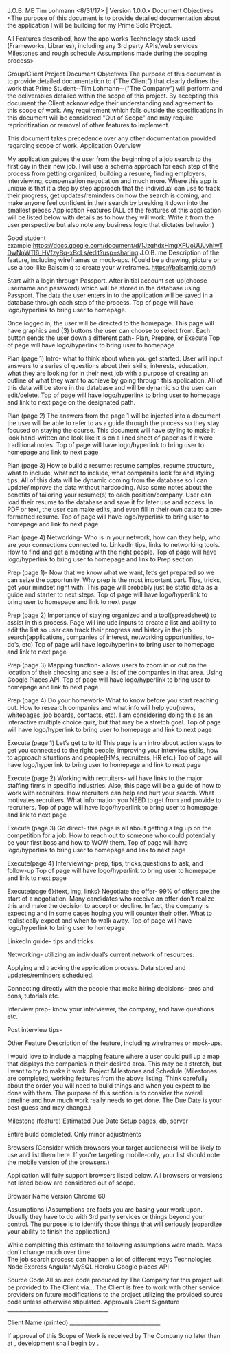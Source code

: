 J.O.B. ME
Tim Lohmann
<8/31/17> | Version 1.0.0.x
Document Objectives
<The purpose of this document is to provide detailed documentation about the application I will be building for my Prime Solo Project.

All Features described, how the app works
Technology stack used (Frameworks, Libraries), including any 3rd party APIs/web services
Milestones and rough schedule
Assumptions made during the scoping process>

Group/Client Project Document Objectives
The purpose of this document is to provide detailed documentation to <Client> ("The Client") that clearly defines the work that Prime Student--Tim Lohmann--("The Company") will perform and the deliverables detailed within the scope of this project. By accepting this document the Client acknowledge their understanding and agreement to this scope of work. Any requirement which falls outside the specifications in this document will be considered "Out of Scope" and may require reprioritization or removal of other features to implement.

This document takes precedence over any other documentation provided regarding scope of work.
Application Overview

My application guides the user from the beginning of a job search to the first day in their new job.  I will use a schema approach for each step of the process from getting organized, building a resume, finding employers, interviewing, compensation negotiation and much more.  Where this app is unique is that it a step by step approach that the individual can use to track their progress, get updates/reminders on how the search is coming, and make anyone feel confident in their search by breaking it down into the smallest pieces
Application Features
(ALL of the features of this application will be listed below with details as to how they will work. Write it from the user perspective but also note any business logic that dictates behavior.)

Good student example:https://docs.google.com/document/d/1JzqhdxHmgXFUoUUJyhIwTDwNnWTl6_HVfzyBq-xBcLs/edit?usp=sharing
J.O.B. me
Description of the feature, including wireframes or mock-ups.
(Could be a drawing, picture or use a tool like Balsamiq to create your wireframes. https://balsamiq.com/)


Start with a login through Passport.  After initial account set-up(choose username and password) which will be stored in the database using Passport.  The data the user enters in to the application will be saved in a database through each step of the process. 
Top of page will have logo/hyperlink to bring user to homepage.

Once logged in, the user will be directed to the homepage.  This page will have graphics and (3) buttons the user can choose to select from.  Each button sends the user down a different path- Plan, Prepare, or Execute
Top of page will have logo/hyperlink to bring user to homepage 

Plan (page 1)
	Intro- what to think about when you get started.  User will input answers to a series of questions about their skills, interests, education, what they are looking for in their next job with a purpose of creating an outline of what they want to achieve by going through this application.  All of this data will be store in the database and will be dynamic so the user can edit/delete.
Top of page will have logo/hyperlink to bring user to homepage and link to next page on the designated path.


Plan (page 2)
The answers from the page 1 will be injected into a document the user will be able to refer to as a guide through the process so they stay focused on staying the course.  This document will have styling to make it look hand-written and look like it is on a lined sheet of paper as if it were traditional notes.
Top of page will have logo/hyperlink to bring user to homepage and link to next page

Plan (page 3)
How to build a resume: resume samples, resume structure, what to include, what not to include, what companies look for and styling tips. All of this data will be dynamic coming from the database so I can update/improve the data without hardcoding.  Also some notes about the benefits of tailoring your resume(s) to each position/company.  User can load their resume to the database and save it for later use and access. In PDF or text, the user can make edits, and even fill in their own data to a pre-formatted resume.
Top of page will have logo/hyperlink to bring user to homepage and link to next page


Plan (page 4)
Networking- Who is in your network, how can they help, who are your connections connected to.  LinkedIn tips, links to networking tools.  How to find and get a meeting with the right people.
Top of page will have logo/hyperlink to bring user to homepage and link to Prep section


Prep (page 1)- Now that we know what we want, let’s get prepared so we can seize the opportunity. Why prep is the most important part. Tips, tricks, get your mindset right with. This page will probably just be static data as a guide and starter to next steps.
Top of page will have logo/hyperlink to bring user to homepage and link to next page



Prep (page 2) Importance of staying organized and a tool(spreadsheet) to assist in this process.  Page will include inputs to create a list and ability to edit the list so user can track their progress and history in the job search(applications, companies of interest, networking opportunities, to-do’s, etc)
Top of page will have logo/hyperlink to bring user to homepage and link to next page

Prep (page 3)
Mapping function- allows users to zoom in or out on the location of their choosing and see a list of the companies in that area.  Using Google Places API.
Top of page will have logo/hyperlink to bring user to homepage and link to next page


Prep (page 4)
Do your homework-  What to know before you start reaching out.  How to research companies and what info will help you(news, whitepages, job boards, contacts, etc).
I am considering doing this as an interactive multiple choice quiz, but that may be a stretch goal.
Top of page will have logo/hyperlink to bring user to homepage and link to next page


Execute (page 1)
Let’s get to to it! This page is an intro about action steps to get you connected to the right people, improving your interview skills, how to approach situations and people(HMs, recruiters, HR etc.) 
Top of page will have logo/hyperlink to bring user to homepage and link to next page


Execute (page 2)
Working with recruiters- will have links to the major staffing firms in specific industries.  Also, this page will be a guide of how to work with recruiters.  How recruiters can help and hurt your search.  What motivates recruiters.  What information you NEED to get from and provide to recruiters. 
Top of page will have logo/hyperlink to bring user to homepage and link to next page



Execute (page 3)
Go direct- this page is all about getting a leg up on the competition for a job.  How to reach out to someone who could potentially be your first boss and how to WOW them. 
Top of page will have logo/hyperlink to bring user to homepage and link to next page


Execute(page 4)
Interviewing- prep, tips, tricks,questions to ask, and follow-up
Top of page will have logo/hyperlink to bring user to homepage and link to next page

Execute(page 6){text, img, links}
Negotiate the offer- 99% of offers are the start of a negotiation.  Many candidates who receive an offer don’t realize this and make the decision to accept or decline.  In fact, the company is expecting and in some cases hoping you will counter their offer.  What to realistically expect and when to walk away.
Top of page will have logo/hyperlink to bring user to homepage






LinkedIn guide- tips and tricks

Networking- utilizing an individual’s current network of resources.

Applying and tracking the application process.  Data stored and updates/reminders scheduled.

Connecting directly with the people that make hiring decisions- pros and cons, tutorials etc.

Interview prep- know your interviewer, the company, and have questions etc.

Post interview tips-

Other Feature
Description of the feature, including wireframes or mock-ups.

I would love to include a mapping feature where a user could pull up a map that displays the companies in their desired area.  This may be a stretch, but I want to try to make it work.
Project Milestones and Schedule
(Milestones are completed, working features from the above listing. Think carefully about the order you will need to build things and when you expect to be done with them. The purpose of this section is to consider the overall timeline and how much work really needs to get done. The Due Date is your best guess and may change.)

Milestone (feature)
Estimated Due Date
Setup pages, db, server






Entire build completed.  Only minor adjustments


Browsers
(Consider which browsers your target audience(s) will be likely to use and list them here. If you're targeting mobile-only, your list should note the mobile version of the browsers.)

Application will fully support browsers listed below. All browsers or versions not listed below are considered out of scope.

Browser Name
Version
Chrome
60









Assumptions
(Assumptions are facts you are basing your work upon. Usually they have to do with 3rd party services or things beyond your control. The purpose is to identify those things that will seriously jeopardize your ability to finish the application.)

While completing this estimate the following assumptions were made.
Maps don’t change much over time.  
The job search process can happen a lot of different ways
Technologies
Node
Express
Angular
MySQL
Heroku
Google places API
	

Source Code
All source code produced by The Company for this project will be provided to The Client via… The Client is free to work with other service providers on future modifications to the project utilizing the provided source code unless otherwise stipulated.
Approvals
Client Signature _____________________________________

Client Name (printed) _________________________________

If approval of this Scope of Work is received by The Company no later than <date> at <time>, development shall begin by <date>.

